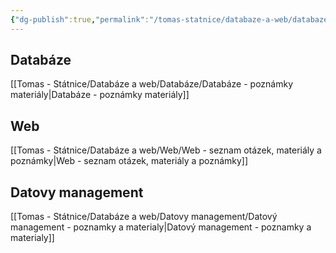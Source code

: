 ```yaml
---
{"dg-publish":true,"permalink":"/tomas-statnice/databaze-a-web/databaze-a-web-poznamky/","tags":["databaze_a_web","tomas"],"noteIcon":""}
---
```


## Databáze
[[Tomas - Státnice/Databáze a web/Databáze/Databáze - poznámky materiály\|Databáze - poznámky materiály]]

## Web
[[Tomas - Státnice/Databáze a web/Web/Web - seznam otázek, materiály a poznámky\|Web - seznam otázek, materiály a poznámky]]

## Datovy management
[[Tomas - Státnice/Databáze a web/Datovy management/Datový management - poznamky a materialy\|Datový management - poznamky a materialy]]